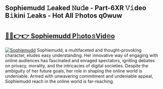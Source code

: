 ## Sophiemudd 𝙻eaked 𝙽u𝚍e - Part-6XR 𝚅𝚒deo B𝚒kini 𝙻eaks - Hot All 𝙿hotos q0wuw

# <h2><a href="http://ld0i3n.urlbe.top/?page=Sophiemudd">🔗🔗👉👉 Sophiemudd P𝚑oto𝚜Vid𝚎o</a></h2>

[![Sophiemudd](https://i.imgur.com/eBuTRDB.gif)](http://ld0i3n.urlbe.top/?page=Sophiemudd)
Sophiemudd, a multifaceted and thought-provoking character, eludes easy understanding. Her innovative way of engaging with online audiences has fascinated and enraged spectators, igniting debates on privacy, morality, and the intricacies of digital societies. Despite the ambiguity of her future goals, her role in shaping the online world is undeniable. Armed with unwavering commitment and undeniable appeal, Sophiemudd reach in the online world is far-reaching.
